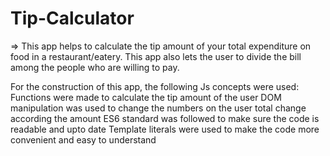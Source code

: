 # Tip-Calculator

=> This app helps to calculate the tip amount of your total expenditure on food in a restaurant/eatery. This app also lets the user to divide the bill among the people who are willing to pay.

For the construction of this app, the following Js concepts were used:
 Functions were made to calculate the tip amount of the user
 DOM manipulation was used to change the numbers on the user total change according the amount
 ES6 standard was followed to make sure the code is readable and upto date
 Template literals were used to make the code more convenient and easy to understand
